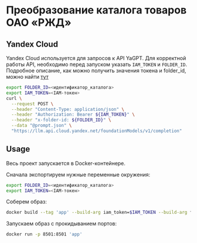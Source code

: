 # Преобразование каталога товаров ОАО «РЖД»

## Yandex Cloud
Yandex Cloud используется для запросов к API YaGPT. Для корректной работы API, необходимо перед запуском указать `IAM_TOKEN` и `FOLDER_ID`. 
Подробное описание, как можно получить значения токена и folder_id, можно найти [тут](https://yandex.cloud/ru/docs/foundation-models/quickstart/yandexgpt)
```bash
export FOLDER_ID=<идентификатор_каталога>
export IAM_TOKEN=<IAM-токен>
curl \
  --request POST \
  --header "Content-Type: application/json" \
  --header "Authorization: Bearer ${IAM_TOKEN}" \
  --header "x-folder-id: ${FOLDER_ID}" \
  --data "@prompt.json" \
  "https://llm.api.cloud.yandex.net/foundationModels/v1/completion"
```

## Usage
Весь проект запускается в Docker-контейнере.

Сначала экспортируем нужные переменные окружения:
```bash
export FOLDER_ID=<идентификатор_каталога>
export IAM_TOKEN=<IAM-токен>
```

Соберем образ:
```bash
docker build --tag 'app' --build-arg iam_token=$IAM_TOKEN --build-arg folder_id=$FOLDER_ID .
```

Запускаем образ с прокидыванием портов:
```bash
docker run -p 8501:8501 'app'
```